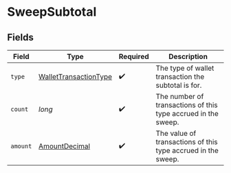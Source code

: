 # SweepSubtotal


## Fields

| Field                                                                     | Type                                                                      | Required                                                                  | Description                                                               |
| ------------------------------------------------------------------------- | ------------------------------------------------------------------------- | ------------------------------------------------------------------------- | ------------------------------------------------------------------------- |
| `type`                                                                    | [WalletTransactionType](../../models/components/WalletTransactionType.md) | :heavy_check_mark:                                                        | The type of wallet transaction the subtotal is for.                       |
| `count`                                                                   | *long*                                                                    | :heavy_check_mark:                                                        | The number of transactions of this type accrued in the sweep.             |
| `amount`                                                                  | [AmountDecimal](../../models/components/AmountDecimal.md)                 | :heavy_check_mark:                                                        | The value of transactions of this type accrued in the sweep.              |